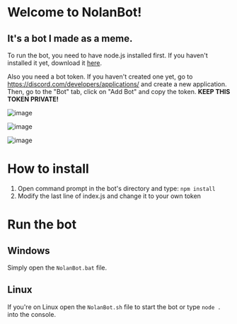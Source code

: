 # Welcome to NolanBot!
## It's a bot I made as a meme.

To run the bot, you need to have node.js installed first. If you haven't installed it yet, download it [here](https://nodejs.org/en/download/).

Also you need a bot token. If you haven't created one yet, go to https://discord.com/developers/applications/ and create a new application. Then, go to the "Bot" tab, click on "Add Bot" and copy the token. **KEEP THIS TOKEN PRIVATE!**

![image](https://i.imgur.com/0Mowj08.png)

![image](https://i.imgur.com/noXpW6K.png)

![image](https://i.imgur.com/Pj6yQO6.png)

# How to install
1) Open command prompt in the bot's directory and type: `npm install`
2) Modify the last line of index.js and change it to your own token

# Run the bot
## Windows
Simply open the `NolanBot.bat` file.

## Linux
If you're on Linux open the `NolanBot.sh` file to start the bot or type `node .` into the console.

